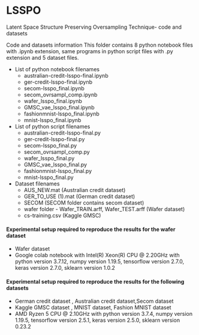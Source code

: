 # LSSPO
Latent Space Structure Preserving Oversampling Technique- code and datasets

Code and datasets information
This folder contains 8 python notebook files with .ipynb extension, same programs in python script files with .py extension and 5 dataset files.

- List of python notebook filenames
    - australian-credit-lsspo-final.ipynb 
    - ger-credit-lsspo-final.ipynb
    - secom-lsspo_final.ipynb
    - secom_ovrsampl_comp.ipynb
    - wafer_lsspo_final.ipynb
    - GMSC_vae_lsspo_final.ipynb
    - fashionmnist-lsspo_final.ipynb
    - mnist-lsspo_final.ipynb
- List of python script filenames
    - australian-credit-lsspo-final.py
    - ger-credit-lsspo-final.py
    - secom-lsspo_final.py
    - secom_ovrsampl_comp.py
    - wafer_lsspo_final.py
    - GMSC_vae_lsspo_final.py
    - fashionmnist-lsspo_final.py
    - mnist-lsspo_final.py
- Dataset filenames
    - AUS_NEW.mat (Australian credit dataset)
    - GER_TO_USE (1).mat (German credit dataset)
    - SECOM (SECOM folder contains secom dataset)
    - wafer folder - Wafer_TRAIN.arff, Wafer_TEST.arff (Wafer dataset)
    - cs-training.csv (Kaggle GMSC)

#### Experimental setup required to reproduce the results for the wafer dataset
- Wafer dataset
- Google colab notebook with Intel(R) Xeon(R) CPU @ 2.20GHz with python version 3.7.12, numpy version 1.19.5, tensorflow version 2.7.0, keras version 2.7.0, sklearn version 1.0.2

#### Experimental setup required to reproduce the results for the following datasets
- German credit dataset , Australian credit dataset,Secom dataset
- Kaggle GMSC dataset , MNIST dataset, Fashion MNIST dataset
- AMD Ryzen 5 CPU @ 2.10GHz with python version 3.7.4, numpy version 1.19.5, tensorflow version 2.5.1, keras version 2.5.0, sklearn version 0.23.2

